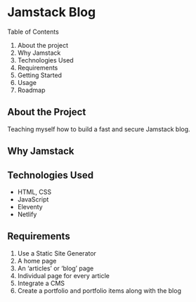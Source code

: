 # Jamstack Blog

Table of Contents

1. About the project
2. Why Jamstack
3. Technologies Used
4. Requirements
5. Getting Started
6. Usage
7. Roadmap

## About the Project

Teaching myself how to build a fast and secure Jamstack blog.

## Why Jamstack

## Technologies Used

- HTML, CSS
- JavaScript
- Eleventy
- Netlify

## Requirements
1. Use a Static Site Generator
2. A home page
3. An ‘articles’ or ‘blog’ page
4. Individual page for every article
5. Integrate a CMS
6. Create a portfolio and portfolio items along with the blog
